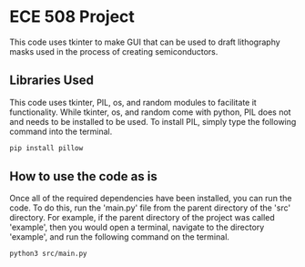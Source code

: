 # ECE 508 Project

This code uses tkinter to make GUI that can be used to draft lithography masks used in the process of creating semiconductors.

## Libraries Used

This code uses tkinter, PIL, os, and random modules to facilitate it functionality. While tkinter, os, and random come with python, PIL does not and needs to be installed to be used. To install PIL, simply type the following command into the terminal.

```bash
pip install pillow
```

## How to use the code as is

Once all of the required dependencies have been installed, you can run the code. To do this, run the 'main.py' file from the parent directory of the 'src' directory. For example, if the parent directory of the project was called 'example', then you would open a terminal, navigate to the directory 'example', and run the following command on the terminal.

```bash
python3 src/main.py
```
